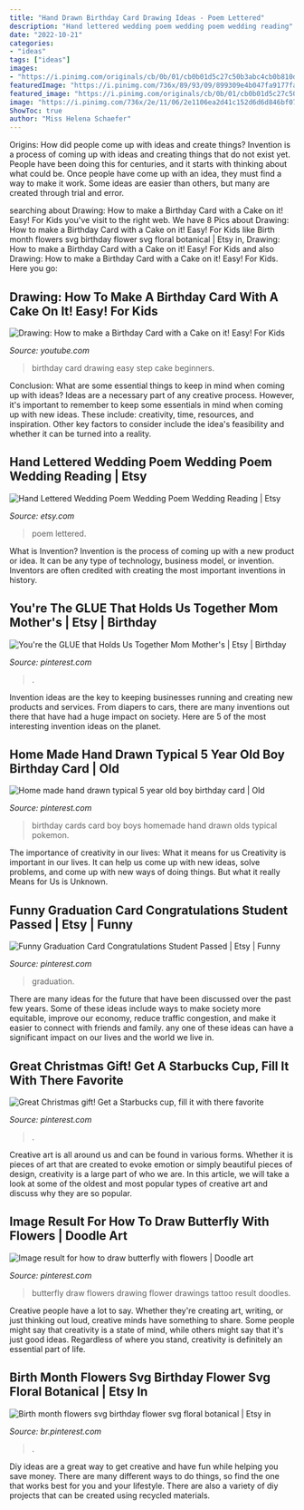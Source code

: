 ```yaml
---
title: "Hand Drawn Birthday Card Drawing Ideas - Poem Lettered"
description: "Hand lettered wedding poem wedding poem wedding reading"
date: "2022-10-21"
categories:
- "ideas"
tags: ["ideas"]
images:
- "https://i.pinimg.com/originals/cb/0b/01/cb0b01d5c27c50b3abc4cb0b810d6cea.jpg"
featuredImage: "https://i.pinimg.com/736x/89/93/09/899309e4b047fa9177fa5d088918222d.jpg"
featured_image: "https://i.pinimg.com/originals/cb/0b/01/cb0b01d5c27c50b3abc4cb0b810d6cea.jpg"
image: "https://i.pinimg.com/736x/2e/11/06/2e1106ea2d41c152d6d6d846bf076e4b.jpg"
ShowToc: true
author: "Miss Helena Schaefer"
---
```



Origins: How did people come up with ideas and create things?
Invention is a process of coming up with ideas and creating things that do not exist yet. People have been doing this for centuries, and it starts with thinking about what could be. Once people have come up with an idea, they must find a way to make it work. Some ideas are easier than others, but many are created through trial and error.

	

		
searching about Drawing: How to make a Birthday Card with a Cake on it! Easy! For Kids you've visit to the right web. We have 8 Pics about Drawing: How to make a Birthday Card with a Cake on it! Easy! For Kids like Birth month flowers svg birthday flower svg floral botanical | Etsy in, Drawing: How to make a Birthday Card with a Cake on it! Easy! For Kids and also Drawing: How to make a Birthday Card with a Cake on it! Easy! For Kids. Here you go:
		
    
## Drawing: How To Make A Birthday Card With A Cake On It! Easy! For Kids

<img loading=lazy src="https://i.ytimg.com/vi/ZB354RyjrLE/hqdefault.jpg" onerror="this.onerror=null;this.src='https://tse2.mm.bing.net/th?id=OIP.jbOmoUPIVFmp_gIq1MzMOQHaFj&amp;pid=15.1';" alt="Drawing: How to make a Birthday Card with a Cake on it! Easy! For Kids">

_Source: youtube.com_

>birthday card drawing easy step cake beginners. 

	

Conclusion: What are some essential things to keep in mind when coming up with ideas?
Ideas are a necessary part of any creative process. However, it's important to remember to keep some essentials in mind when coming up with new ideas. These include: creativity, time, resources, and inspiration. Other key factors to consider include the idea's feasibility and whether it can be turned into a reality.

    
## Hand Lettered Wedding Poem Wedding Poem Wedding Reading | Etsy

<img loading=lazy src="https://i.etsystatic.com/15682690/r/il/cf5f05/1575959647/il_794xN.1575959647_3rjh.jpg" onerror="this.onerror=null;this.src='https://tse1.mm.bing.net/th?id=OIP.UfaBnlZz_F6bq4bNz_BSOwHaJ4&amp;pid=15.1';" alt="Hand Lettered Wedding Poem Wedding Poem Wedding Reading | Etsy">

_Source: etsy.com_

>poem lettered. 

	

What is Invention?
Invention is the process of coming up with a new product or idea. It can be any type of technology, business model, or invention. Inventors are often credited with creating the most important inventions in history.

    
## You&#039;re The GLUE That Holds Us Together Mom Mother&#039;s | Etsy | Birthday

<img loading=lazy src="https://i.pinimg.com/736x/2e/11/06/2e1106ea2d41c152d6d6d846bf076e4b.jpg" onerror="this.onerror=null;this.src='https://tse1.mm.bing.net/th?id=OIP.k2i8hnPTX9R4alUThTE1QgHaFO&amp;pid=15.1';" alt="You&#039;re the GLUE that Holds Us Together Mom Mother&#039;s | Etsy | Birthday">

_Source: pinterest.com_

>. 

	

Invention ideas are the key to keeping businesses running and creating new products and services. From diapers to cars, there are many inventions out there that have had a huge impact on society. Here are 5 of the most interesting invention ideas on the planet.

    
## Home Made Hand Drawn Typical 5 Year Old Boy Birthday Card | Old

<img loading=lazy src="https://i.pinimg.com/originals/cb/0b/01/cb0b01d5c27c50b3abc4cb0b810d6cea.jpg" onerror="this.onerror=null;this.src='https://tse4.mm.bing.net/th?id=OIP.TmO2BvYfhmtHHVLmiJKhwQHaJ6&amp;pid=15.1';" alt="Home made hand drawn typical 5 year old boy birthday card | Old">

_Source: pinterest.com_

>birthday cards card boy boys homemade hand drawn olds typical pokemon. 

	

The importance of creativity in our lives: What it means for us
Creativity is important in our lives. It can help us come up with new ideas, solve problems, and come up with new ways of doing things. But what it really Means for Us is Unknown.

    
## Funny Graduation Card Congratulations Student Passed | Etsy | Funny

<img loading=lazy src="https://i.pinimg.com/736x/4f/6a/8c/4f6a8cdb74151cfa967c028bb8bb13fd.jpg" onerror="this.onerror=null;this.src='https://tse1.mm.bing.net/th?id=OIP.VYINIkeSVLdSyerwGqyY9wHaHa&amp;pid=15.1';" alt="Funny Graduation Card Congratulations Student Passed | Etsy | Funny">

_Source: pinterest.com_

>graduation. 

	

There are many ideas for the future that have been discussed over the past few years. Some of these ideas include ways to make society more equitable, improve our economy, reduce traffic congestion, and make it easier to connect with friends and family. any one of these ideas can have a significant impact on our lives and the world we live in.

    
## Great Christmas Gift! Get A Starbucks Cup, Fill It With There Favorite

<img loading=lazy src="https://i.pinimg.com/736x/3d/f8/44/3df8445ec1e24f54e5b9a869b285465e.jpg" onerror="this.onerror=null;this.src='https://tse4.mm.bing.net/th?id=OIP.H_iX3sjv7spCQ9mRP3PF3gHaJ3&amp;pid=15.1';" alt="Great Christmas gift! Get a Starbucks cup, fill it with there favorite">

_Source: pinterest.com_

>. 

	

Creative art is all around us and can be found in various forms. Whether it is pieces of art that are created to evoke emotion or simply beautiful pieces of design, creativity is a large part of who we are. In this article, we will take a look at some of the oldest and most popular types of creative art and discuss why they are so popular.

    
## Image Result For How To Draw Butterfly With Flowers | Doodle Art

<img loading=lazy src="https://i.pinimg.com/736x/74/38/80/743880914305c6bf420ff936a40eed8a--how-to-draw-butterfly.jpg" onerror="this.onerror=null;this.src='https://tse4.mm.bing.net/th?id=OIP.NISBDwQ8_-C_xAvVPY3DfQHaHa&amp;pid=15.1';" alt="Image result for how to draw butterfly with flowers | Doodle art">

_Source: pinterest.com_

>butterfly draw flowers drawing flower drawings tattoo result doodles. 

	

Creative people have a lot to say. Whether they're creating art, writing, or just thinking out loud, creative minds have something to share. Some people might say that creativity is a state of mind, while others might say that it's just good ideas. Regardless of where you stand, creativity is definitely an essential part of life.

    
## Birth Month Flowers Svg Birthday Flower Svg Floral Botanical | Etsy In

<img loading=lazy src="https://i.pinimg.com/736x/89/93/09/899309e4b047fa9177fa5d088918222d.jpg" onerror="this.onerror=null;this.src='https://tse2.mm.bing.net/th?id=OIP.dZyzkUozPzZ7Ll94lnRFwgHaFO&amp;pid=15.1';" alt="Birth month flowers svg birthday flower svg floral botanical | Etsy in">

_Source: br.pinterest.com_

>. 

	

Diy ideas are a great way to get creative and have fun while helping you save money. There are many different ways to do things, so find the one that works best for you and your lifestyle. There are also a variety of diy projects that can be created using recycled materials.

